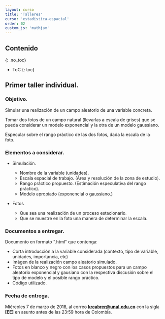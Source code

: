 ```yaml
---
layout: curso
title: 'Talleres'
curso: 'estadistica-espacial'
order: 02
custom_js: 'mathjax'
---
```


## Contenido
{: .no_toc}

* ToC
{: toc}

## Primer taller individual.

### Objetivo.

Simular una realización de un campo aleatorio de
una variable concreta.

Tomar dos fotos de un
campo natural (llevarlas a escala de grises)
que se pueda considerar un modelo exponencial y
la otra de un modelo gaussiano.

Especular sobre el rango práctico de las dos fotos,
dada la escala de la foto.



### Elementos a considerar.
  + Simulación.
    - Nombre de la variable (unidades).
    - Escala espacial de trabajo. (Área y resolución de la zona de estudio).
    - Rango práctico propuesto. (Estimación especulativa del rango práctico).
    - Modelo apropiado (exponencial o gaussiano.)

  + Fotos
    - Que sea una realización de un proceso estacionario.
    - Que se muestre en la foto una manera de determinar la escala.

### Documentos a entregar.

  Documento en formato ".html" que contenga:

  - Corta introducción a la variable considerada (contexto, tipo de variable,
    unidades, importancia, etc)      
  - Imágen de la realización campo aleatorio simulado.   
  - Fotos en blanco y negro con los casos propuestos
    para un campo aleatorio exponencial y
    gausiano con la respectiva discusión sobre el tipo de modelo y
    el posible rango práctico.
  - Código utilizado.  

### Fecha de entrega.

Miércoles 7 de marzo de 2018, al correo **krcabrer@unal.edu.co** con
la sigla **[EE]** en asunto antes de las 23:59 hora de Colombia.





<!---

## Contenido
{: .no_toc}

* ToC
{: toc}


## Primer taller en grupo.

### Objetivo.

Tomar en el mismo lugar del ejercicio anterior datos
de ruido y luminosidad durante un tiempo de 10 minutos.

### Actividades

- Se arman grupos de acuerdo al número de celulares que permitan
  tanto registrar como enviar los resultados por correo electrónico
  de la aplicación [Scientific Journal](https://play.google.com/store/apps/details?id=com.google.android.apps.forscience.whistlepunk&hl=es).

- Mientras se organizan los grupos, durante aproximadamente
  20 minutos, se toman los datos de ruido y luminosidad, en el
  mismo punto en donde se tomaron los datos de wifi y señal de celular.
  Esta toma de datos deberá ser simultánea con los demás grupos.

-  Se envían al correo krcabrer@unal.edu.co los integrantes del grupo
     junto con su correo electrónico y las coordenadas del punto de
     toma de la información perteneciente al grupo y las coordenadas
     del profesor.

- Una vez transcurridos los diez minutos, se envían los archivos  
  (luminosidad y ruido por aparte) al correo krcabrer@unal.edu.co,
  no olvidando escribir en asunto [EE].

### Documentos de entrega
- Dos archivos de datos: uno para ruido y otro para
  luminosidad.

### Fecha de entrega

  Viernes 24 de febrero de 2017 en hora de clase (6:00 am a 8:00 am)

## Taller individual

Se realizaron perforaciones en una mina de carbón en Sudáfrica.
De las perforaciones se midió el espesor de la capa de carbón (en metros),
la energía contenida (valor calorífico en Magajulios por tonelada),
contenido de ceniza (en porcentaje) y contenido de sulfuro (en porcentaje).
También se midió la altitud del techo de la capa de carbón (en metros).

Las siguientes son las bases de datos

- [Muestra 1](./datos/muestra1.csv)
- [Muestra 2](./datos/muestra2.csv)
- [Muestra 3](./datos/muestra3.csv)
- [Muestra 4](./datos/muestra4.csv)
- [Muestra 5](./datos/muestra5.csv)
- [Muestra 6](./datos/muestra6.csv)
- [Muestra 7](./datos/muestra7.csv)
- [Muestra 8](./datos/muestra8.csv)
- [Muestra 9](./datos/muestra9.csv)

Se pretende construir tanto un modelo de señal como me media, para la
variable asignada teniendo como candidatas las covariables, la altitud
y el espesor de la capa y las coordenadas.

Seleccionar la azar 40 datos y realizar toda la modelación.

Verificar con los 10 datos restantes el desempeño de los mejores modelos
obtenidos para la respectiva variable.

-->
